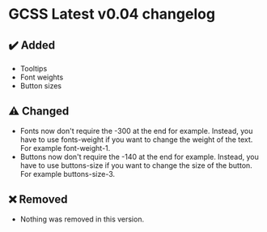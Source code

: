 # GCSS Latest v0.04 changelog
## ✔️ Added
+ Tooltips
+ Font weights
+ Button sizes

## ⚠️ Changed
+ Fonts now don't require the -300 at the end for example. Instead, you have to use fonts-weight if you want to change the weight of the text. For example font-weight-1.
+ Buttons now don't require the -140 at the end for example. Instead, you have to use buttons-size if you want to change the size of the button. For example buttons-size-3.

## ❌ Removed
+ Nothing was removed in this version.